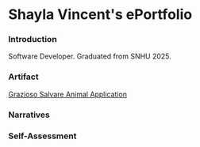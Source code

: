 # Shayla Vincent's ePortfolio
### Introduction
Software Developer. Graduated from SNHU 2025. 
### Artifact
[Grazioso Salvare Animal Application](https://github.com/shaylavincen/Animal-Application)
### Narratives
### Self-Assessment
